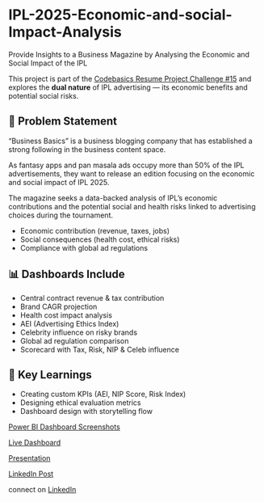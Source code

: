 # IPL-2025-Economic-and-social-Impact-Analysis
Provide Insights to a Business Magazine by Analysing the Economic and Social Impact of the IPL

This project is part of the [Codebasics Resume Project Challenge #15](https://codebasics.io/challenge/codebasics-resume-project-challenge) and explores the **dual nature** of IPL advertising — its economic benefits and potential social risks.

## 📌 Problem Statement
“Business Basics” is a business blogging company that has established a strong following in the business content space. 

As fantasy apps and pan masala ads occupy more than 50% of the IPL advertisements, they want to release an edition focusing on the economic and social impact of IPL 2025.

The magazine seeks a data-backed analysis of IPL’s economic contributions and the potential social and health risks linked to advertising choices during the tournament.
- Economic contribution (revenue, taxes, jobs)
- Social consequences (health cost, ethical risks)
- Compliance with global ad regulations

## 📊 Dashboards Include
- Central contract revenue & tax contribution
- Brand CAGR projection
- Health cost impact analysis
- AEI (Advertising Ethics Index)
- Celebrity influence on risky brands
- Global ad regulation comparison
- Scorecard with Tax, Risk, NIP & Celeb influence

## 🧠 Key Learnings
- Creating custom KPIs (AEI, NIP Score, Risk Index)
- Designing ethical evaluation metrics
- Dashboard design with storytelling flow

[Power BI Dashboard Screenshots](https://github.com/JayaraniArunachalam/IPL-2025-Economic-and-social-Impact-Analysis/tree/Dashboard-Screenshots)

[Live Dashboard](https://app.powerbi.com/view?r=eyJrIjoiYjg2ZDQwNDYtMjBjYS00MTYxLThlMTYtNjY1MmIyNmIyZTg3IiwidCI6ImM2ZTU0OWIzLTVmNDUtNDAzMi1hYWU5LWQ0MjQ0ZGM1YjJjNCJ9)

[Presentation](https://www.canva.com/design/DAGoRMfnbKY/64LQkZWuiCf1qpYE_1jbjA/edit?utm_content=DAGoRMfnbKY&utm_campaign=designshare&utm_medium=link2&utm_source=sharebutton)

[LinkedIn Post](https://www.linkedin.com/posts/jayarani-arunachalam-23jun1990_powerbi-codebasics-resumeprojectchallenge-activity-7332011740500582400-ehht/?utm_source=share&utm_medium=member_desktop&rcm=ACoAAAiVbHEBDSUwZFf1bqQM9yvVWUdeohcZwoM)

connect on [LinkedIn](www.linkedin.com/in/jayarani-arunachalam-23jun1990)
